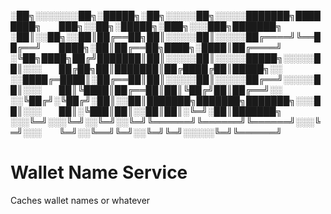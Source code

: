 ░██╗░░░░░░░██╗░█████╗░██╗░░░░░██╗░░░░░███████╗████████╗  ███╗░░██╗░█████╗░███╗░░░███╗███████╗
░██║░░██╗░░██║██╔══██╗██║░░░░░██║░░░░░██╔════╝╚══██╔══╝  ████╗░██║██╔══██╗████╗░████║██╔════╝
░╚██╗████╗██╔╝███████║██║░░░░░██║░░░░░█████╗░░░░░██║░░░  ██╔██╗██║███████║██╔████╔██║█████╗░░
░░████╔═████║░██╔══██║██║░░░░░██║░░░░░██╔══╝░░░░░██║░░░  ██║╚████║██╔══██║██║╚██╔╝██║██╔══╝░░
░░╚██╔╝░╚██╔╝░██║░░██║███████╗███████╗███████╗░░░██║░░░  ██║░╚███║██║░░██║██║░╚═╝░██║███████╗
░░░╚═╝░░░╚═╝░░╚═╝░░╚═╝╚══════╝╚══════╝╚══════╝░░░╚═╝░░░  ╚═╝░░╚══╝╚═╝░░╚═╝╚═╝░░░░░╚═╝╚══════╝

# Wallet Name Service
Caches wallet names or whatever
